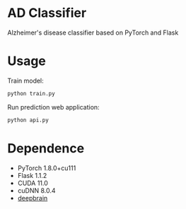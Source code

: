 # AD Classifier
Alzheimer's disease classifier based on PyTorch and Flask

# Usage
Train model:
```bash
python train.py
```
Run prediction web application:
```bash
python api.py
```

# Dependence
- PyTorch   1.8.0+cu111
- Flask     1.1.2
- CUDA      11.0
- cuDNN     8.0.4
- [deepbrain](http://github.com/iitzco/deepbrain)

